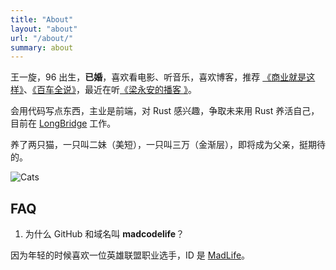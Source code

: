 ```yaml
---
title: "About"
layout: "about"
url: "/about/"
summary: about
---
```


王一旋，96 出生，**已婚**，喜欢看电影、听音乐，喜欢博客，推荐 [《商业就是这样》](https://podcasts.apple.com/cn/podcast/%E5%95%86%E4%B8%9A%E5%B0%B1%E6%98%AF%E8%BF%99%E6%A0%B7/id1552904790 "商业就是这样")、[《百车全说》](https://podcasts.apple.com/cn/podcast/%E7%99%BE%E8%BD%A6%E5%85%A8%E8%AF%B4%E4%B8%A8%E5%88%AB%E4%BA%BA%E7%A0%94%E7%A9%B6%E8%BD%A6-%E8%80%8C%E6%88%91%E7%A0%94%E7%A9%B6%E4%BD%A0/id1330872827 "百车全说")，最近在听[《梁永安的播客
》](https://podcasts.apple.com/cn/podcast/%E6%A2%81%E6%B0%B8%E5%AE%89%E7%9A%84%E6%92%AD%E5%AE%A2/id1611482051 "梁永安的播客
")。

会用代码写点东西，主业是前端，对 Rust 感兴趣，争取未来用 Rust 养活自己，目前在 [LongBridge](https://longbridgeapp.com/ "LongBridge") 工作。

养了两只猫，一只叫二妹（美短），一只叫三万（金渐层），即将成为父亲，挺期待的。

![Cats](https://res.cloudinary.com/dspnhl2nc/image/upload/v1678201859/blog/cats_akytla.jpg "二妹和三万")

## FAQ
1. 为什么 GitHub 和域名叫 **madcodelife**？

因为年轻的时候喜欢一位英雄联盟职业选手，ID 是 [MadLife](https://zh.wikipedia.org/wiki/%E6%B4%AA%E7%8F%89%E7%BB%AE)。
